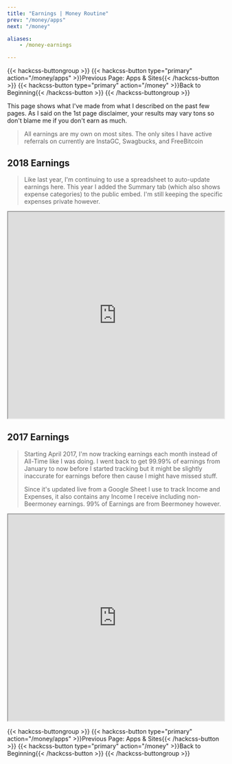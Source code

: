 ```yaml
---
title: "Earnings | Money Routine"
prev: "/money/apps"
next: "/money"

aliases:
    - /money-earnings

---
```


{{< hackcss-buttongroup >}}
    {{< hackcss-button type="primary" action="/money/apps" >}}Previous Page:
        Apps & Sites{{< /hackcss-button >}}
    {{< hackcss-button type="primary" action="/money" >}}Back to Beginning{{<
        /hackcss-button >}}
{{< /hackcss-buttongroup >}}

This page shows what I've made from what I described on the past few pages. As I
said on the 1st page disclaimer, your results may vary tons so don't blame me if
you don't earn as much.

> All earnings are my own on most sites. The only sites I have active referrals
> on currently are InstaGC, Swagbucks, and FreeBitcoin

## 2018 Earnings

> Like last year, I'm continuing to use a spreadsheet to auto-update earnings
> here. This year I added the Summary tab (which also shows expense categories)
> to the public embed. I'm still keeping the specific expenses private however.

<iframe
src="https://docs.google.com/spreadsheets/d/e/2PACX-1vTGXXvdC_nt8zmAEXwdY0Xkxgb1liubRD9PvFVdiEKUh5T3otyIU7clCEV50PnuA47MaqjSkQvOJbQe/pubhtml?gid=636621524&amp;single=true&amp;widget=true&amp;headers=false"
width="100%" height="480px" class="lazyload"></iframe>

## 2017 Earnings

> Starting April 2017, I'm now tracking earnings each month instead of All-Time
> like I was doing. I went back to get 99.99% of earnings from January to now
> before I started tracking but it might be slightly inaccurate for earnings
> before then cause I might have missed stuff.
>
> Since it's updated live from a Google Sheet I use to track Income and
> Expenses, it also contains any Income I receive including non-Beermoney
> earnings. 99% of Earnings are from Beermoney however.

<iframe
src="https://docs.google.com/spreadsheets/d/1OWhIacVX-3vljYiWP_IF0NCGQ5Af8unj9hv7e4eRD7g/pubhtml?gid=636621524&amp;single=true&amp;widget=true&amp;headers=false"
width="100%" height="480px" class="lazyload"></iframe>

{{< hackcss-buttongroup >}}
    {{< hackcss-button type="primary" action="/money/apps" >}}Previous Page:
        Apps & Sites{{< /hackcss-button >}}
    {{< hackcss-button type="primary" action="/money" >}}Back to Beginning{{<
        /hackcss-button >}}
{{< /hackcss-buttongroup >}}
